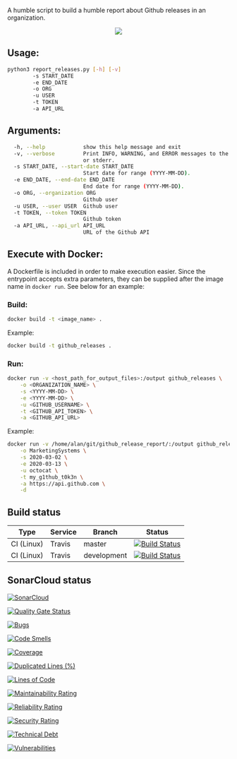 A humble script to build a humble report about Github releases in an organization.

<p align="center">
    <a href="https://www.python.org/">
        <img src="https://img.shields.io/badge/built%20with-Python3-red.svg" />
    </a>
</p>

## Usage:
```bash
python3 report_releases.py [-h] [-v]
        -s START_DATE
        -e END_DATE
        -o ORG
        -u USER
        -t TOKEN
        -a API_URL
```

## Arguments:
```bash
  -h, --help            show this help message and exit
  -v, --verbose         Print INFO, WARNING, and ERROR messages to the stdout
                        or stderr.
  -s START_DATE, --start-date START_DATE
                        Start date for range (YYYY-MM-DD).
  -e END_DATE, --end-date END_DATE
                        End date for range (YYYY-MM-DD).
  -o ORG, --organization ORG
                        Github user
  -u USER, --user USER  Github user
  -t TOKEN, --token TOKEN
                        Github token
  -a API_URL, --api_url API_URL
                        URL of the Github API
```


## Execute with Docker:

A Dockerfile is included in order to make execution easier. Since the entrypoint accepts extra parameters, they can be supplied after the image name in `docker run`. See below for an example:

### Build:
```bash
docker build -t <image_name> .
```

Example:
```bash
docker build -t github_releases .
```

### Run:
```bash
docker run -v <host_path_for_output_files>:/output github_releases \
    -o <ORGANIZATION_NAME> \
    -s <YYYY-MM-DD> \
    -e <YYYY-MM-DD> \
    -u <GITHUB_USERNAME> \
    -t <GITHUB_API_TOKEN> \
    -a <GITHUB_API_URL>
```

Example:
```bash
docker run -v /home/alan/git/github_release_report/:/output github_releases \
    -o MarketingSystems \
    -s 2020-03-02 \
    -e 2020-03-13 \
    -u octocat \
    -t my_g1thub_t0k3n \
    -a https://api.github.com \
    -d
```



## Build status
Type       | Service | Branch      | Status
---        | ---     | ---         | ---
CI (Linux) | Travis  | master      | [![Build Status](https://travis-ci.com/alanverdugo/github_release_report.svg?branch=master)](https://travis-ci.com/alanverdugo/github_release_report)
CI (Linux) | Travis  | development | [![Build Status](https://travis-ci.com/alanverdugo/github_release_report.svg?branch=development)](https://travis-ci.com/alanverdugo/github_release_report)


## SonarCloud status

[![SonarCloud](https://sonarcloud.io/images/project_badges/sonarcloud-white.svg)](https://sonarcloud.io/dashboard?id=alanverdugo_github_release_report)

[![Quality Gate Status](https://sonarcloud.io/api/project_badges/measure?project=alanverdugo_github_release_report&metric=alert_status)](https://sonarcloud.io/dashboard?id=alanverdugo_github_release_report)

[![Bugs](https://sonarcloud.io/api/project_badges/measure?project=alanverdugo_github_release_report&metric=bugs)](https://sonarcloud.io/dashboard?id=alanverdugo_github_release_report)

[![Code Smells](https://sonarcloud.io/api/project_badges/measure?project=alanverdugo_github_release_report&metric=code_smells)](https://sonarcloud.io/dashboard?id=alanverdugo_github_release_report)

[![Coverage](https://sonarcloud.io/api/project_badges/measure?project=alanverdugo_github_release_report&metric=coverage)](https://sonarcloud.io/dashboard?id=alanverdugo_github_release_report)

[![Duplicated Lines (%)](https://sonarcloud.io/api/project_badges/measure?project=alanverdugo_github_release_report&metric=duplicated_lines_density)](https://sonarcloud.io/dashboard?id=alanverdugo_github_release_report)

[![Lines of Code](https://sonarcloud.io/api/project_badges/measure?project=alanverdugo_github_release_report&metric=ncloc)](https://sonarcloud.io/dashboard?id=alanverdugo_github_release_report)

[![Maintainability Rating](https://sonarcloud.io/api/project_badges/measure?project=alanverdugo_github_release_report&metric=sqale_rating)](https://sonarcloud.io/dashboard?id=alanverdugo_github_release_report)

[![Reliability Rating](https://sonarcloud.io/api/project_badges/measure?project=alanverdugo_github_release_report&metric=reliability_rating)](https://sonarcloud.io/dashboard?id=alanverdugo_github_release_report)

[![Security Rating](https://sonarcloud.io/api/project_badges/measure?project=alanverdugo_github_release_report&metric=security_rating)](https://sonarcloud.io/dashboard?id=alanverdugo_github_release_report)

[![Technical Debt](https://sonarcloud.io/api/project_badges/measure?project=alanverdugo_github_release_report&metric=sqale_index)](https://sonarcloud.io/dashboard?id=alanverdugo_github_release_report)

[![Vulnerabilities](https://sonarcloud.io/api/project_badges/measure?project=alanverdugo_github_release_report&metric=vulnerabilities)](https://sonarcloud.io/dashboard?id=alanverdugo_github_release_report)

